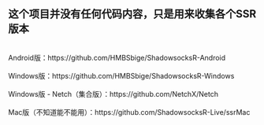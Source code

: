 <h2>这个项目并没有任何代码内容，只是用来收集各个SSR版本</h2><br>
Android版：https://github.com/HMBSbige/ShadowsocksR-Android<br><br>
Windows版：https://github.com/HMBSbige/ShadowsocksR-Windows<br><br>
Windows版 - Netch（集合版）：https://github.com/NetchX/Netch<br><br>
Mac版（不知道能不能用）：https://github.com/ShadowsocksR-Live/ssrMac<br><br>

